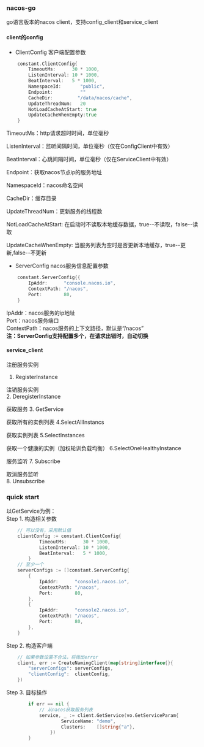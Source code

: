 ### nacos-go
go语言版本的nacos client，支持config_client和service_client

#### client的config
- ClientConfig 客户端配置参数  
```go
    constant.ClientConfig{
		TimeoutMs:      30 * 1000,
		ListenInterval: 10 * 1000,
		BeatInterval:   5 * 1000,
        NamespaceId:       "public",
        Endpoint:          ""
        CacheDir:         "/data/nacos/cache",
        UpdateThreadNum:   20
		NotLoadCacheAtStart: true
        UpdateCacheWhenEmpty:true
	}
```
TimeoutMs：http请求超时时间，单位毫秒
  
ListenInterval：监听间隔时间，单位毫秒（仅在ConfigClient中有效） 
 
BeatInterval：心跳间隔时间，单位毫秒（仅在ServiceClient中有效）

Endpoint：获取nacos节点ip的服务地址

NamespaceId：nacos命名空间

CacheDir：缓存目录

UpdateThreadNum：更新服务的线程数

NotLoadCacheAtStart: 在启动时不读取本地缓存数据，true--不读取，false--读取

UpdateCacheWhenEmpty: 当服务列表为空时是否更新本地缓存，true--更新,false--不更新


- ServerConfig nacos服务信息配置参数
```go
    constant.ServerConfig{{
		IpAddr:      "console.nacos.io",
		ContextPath: "/nacos",
		Port:        80,
	}
```
IpAddr：nacos服务的ip地址  
Port：nacos服务端口  
ContextPath：nacos服务的上下文路径，默认是“/nacos”  
<b>注：ServerConfig支持配置多个，在请求出错时，自动切换</b>


#### service_client
注册服务实例  
1. RegisterInstance  

注销服务实例  
2. DeregisterInstance  

获取服务
3. GetService

获取所有的实例列表 
4.SelectAllInstancs 

获取实例列表
5.SelectInstances

获取一个健康的实例（加权轮训负载均衡）
6.SelectOneHealthyInstance

服务监听
7. Subscribe

取消服务监听  
8. Unsubscribe

### quick start
以GetService为例：  
Step 1. 构造相关参数  
```go
    // 可以没有，采用默认值
    clientConfig := constant.ClientConfig{
    		TimeoutMs:      30 * 1000,
    		ListenInterval: 10 * 1000,
    		BeatInterval:   5 * 1000,
    	} 
    // 至少一个
    serverConfigs := []constant.ServerConfig{
    	{
    	    IpAddr:      "console1.nacos.io",
    	    ContextPath: "/nacos",
    	    Port:        80,
        },
        {
            IpAddr:      "console2.nacos.io",
            ContextPath: "/nacos",
            Port:        80,
        },
    }
```
Step 2. 构造客户端
```go
    // 如果参数设置不合法，将抛出error
    client, err := CreateNamingClient(map[string]interface{}{
    	"serverConfigs": serverConfigs,
    	"clientConfig":  clientConfig,
    })
```
Step 3. 目标操作
```go
        if err == nil {
        	// 从nacos获取服务列表
    		service, _ := client.GetService(vo.GetServiceParam{
            		ServiceName: "demo",
            		Clusters:    []string{"a"},
            	})
    	}
```


